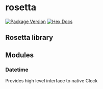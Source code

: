 # rosetta

[![Package Version](https://img.shields.io/hexpm/v/rosetta)](https://hex.pm/packages/rosetta)
[![Hex Docs](https://img.shields.io/badge/hex-docs-ffaff3)](https://hexdocs.pm/rosetta/)

## Rosetta library

## Modules

### Datetime
Provides high level interface to native Clock
